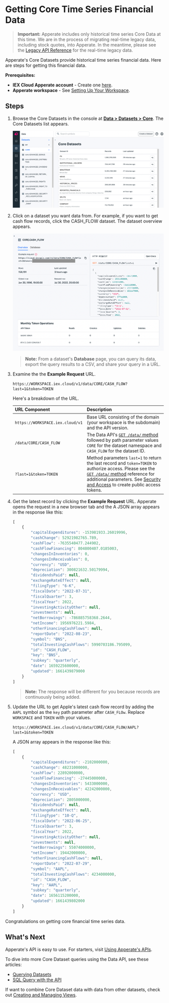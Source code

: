 # Getting Core Time Series Financial Data

> **Important:** Apperate includes only historical time series Core Data at this time. We are in the process of migrating real-time legacy data, including stock quotes, into Apperate. In the meantime, please see the [Legacy API Reference](https://iexcloud.io/docs/api/) for the real-time legacy data.

Apperate's Core Datasets provide historical time series financial data. Here are steps for getting this financial data.

**Prerequisites:**

- **IEX Cloud Apperate account** - Create one [here](https://iexcloud.io/cloud-login#/register).
- **Apperate workspace** - See [Setting Up Your Workspace](../getting-started/getting-started-with-apperate.md#setting-up-your-workspace). 

## Steps

1. Browse the Core Datasets in the console at [**Data > Datasets > Core**](https://iexcloud.io/console/datasets/core). The Core Datasets list appears.

    ![](./getting-core-time-series-financial-data/core-datasets.png)

1. Click on a dataset you want data from. For example, if you want to get cash flow records, click the CASH_FLOW dataset. The dataset overview appears.

    ![](./getting-core-time-series-financial-data/cash-flow-overview.png)

    > **Note:** From a dataset's **Database** page, you can query its data, export the query results to a CSV, and share your query in a URL. 
    
1. Examine the the **Example Request** URL.

    ```
    https://WORKSPACE.iex.cloud/v1/data/CORE/CASH_FLOW?last=1&token=TOKEN
    ```

    Here's a breakdown of the URL.

    | URL Component | Description |
    | --- | --- |
    | `https://WORKSPACE.iex.cloud/v1` | Base URL consisting of the domain (your workspace is the subdomain) and the API version. |
    | `/data/CORE/CASH_FLOW` | The Data API's [`GET /data/` method](https://iexcloud.io/docs/datasets-api/query-data) followed by path parameter values `CORE` for the dataset namespace and `CASH_FLOW` for the dataset ID. |
    | `?last=1&token=TOKEN` | Method parameters `last=1` to return the last record and `token=TOKEN` to authorize access. Please see the [`GET /data/` method](https://iexcloud.io/docs/datasets-api/query-data) reference for additional parameters. See [Security and Access](../administration/access-and-security.md) to create public access tokens. |

1. Get the latest record by clicking the **Example Request** URL. Apperate opens the request in a new browser tab and the A JSON array appears in the response like this:

    ```javascript
    [
        {
            "capitalExpenditures": -153981933.26019996,
            "cashChange": 52921982765.789,
            "cashFlow": -7635540477.244902,
            "cashFlowFinancing": 804800407.0185003,
            "changesInInventories": 0,
            "changesInReceivables": 0,
            "currency": "USD",
            "depreciation": 300821632.50179994,
            "dividendsPaid": null,
            "exchangeRateEffect": null,
            "filingType": "6-K",
            "fiscalDate": "2022-07-31",
            "fiscalQuarter": 3,
            "fiscalYear": 2022,
            "investingActivityOther": null,
            "investments": null,
            "netBorrowings": -786885758368.2644,
            "netIncome": 1956976221.5984,
            "otherFinancingCashFlows": null,
            "reportDate": "2022-08-23",
            "symbol": "BNS",
            "totalInvestingCashFlows": 5990703186.795099,
            "id": "CASH_FLOW",
            "key": "BNS",
            "subkey": "quarterly",
            "date": 1659225600000,
            "updated": 1661439879000
        }
    ]
    ```

    > **Note:** The response will be different for you because records are continuously being added.

1. Update the URL to get Apple's latest cash flow record by adding the `AAPL` symbol as the `key` path parameter after `CASH_FLOw`. Replace `WORKSPACE` and `TOKEN` with your values.

    ```
    https://WORKSPACE.iex.cloud/v1/data/CORE/CASH_FLOW/AAPL?last=1&token=TOKEN
    ```

    A JSON array appears in the response like this:

    ```javascript
    [
        {
            "capitalExpenditures": -2102000000,
            "cashChange": 48231000000,
            "cashFlow": 22892000000,
            "cashFlowFinancing": -27445000000,
            "changesInInventories": 5433000000,
            "changesInReceivables": 42242000000,
            "currency": "USD",
            "depreciation": 2805000000,
            "dividendsPaid": null,
            "exchangeRateEffect": null,
            "filingType": "10-Q",
            "fiscalDate": "2022-06-25",
            "fiscalQuarter": 3,
            "fiscalYear": 2022,
            "investingActivityOther": null,
            "investments": null,
            "netBorrowings": 55074000000,
            "netIncome": 19442000000,
            "otherFinancingCashFlows": null,
            "reportDate": "2022-07-29",
            "symbol": "AAPL",
            "totalInvestingCashFlows": 4234000000,
            "id": "CASH_FLOW",
            "key": "AAPL",
            "subkey": "quarterly",
            "date": 1656115200000,
            "updated": 1661439802000
        }
    ]
    ```

Congratulations on getting core financial time series data.

## What's Next

Apperate's API is easy to use. For starters, visit [Using Apperate's APIs](../interacting-with-your-data/apperate-api-basics.md).

To dive into more Core Dataset queries using the Data API, see these articles:

- [Querying Datasets](../interacting-with-your-data/querying-data/querying-datasets.md)
- [SQL Query with the API](../interacting-with-your-data/querying-data/sql-query-with-the-api.md)

If want to combine Core Dataset data with data from other datasets, check out [Creating and Managing Views](../managing-your-data/creating-and-managing-views.md).